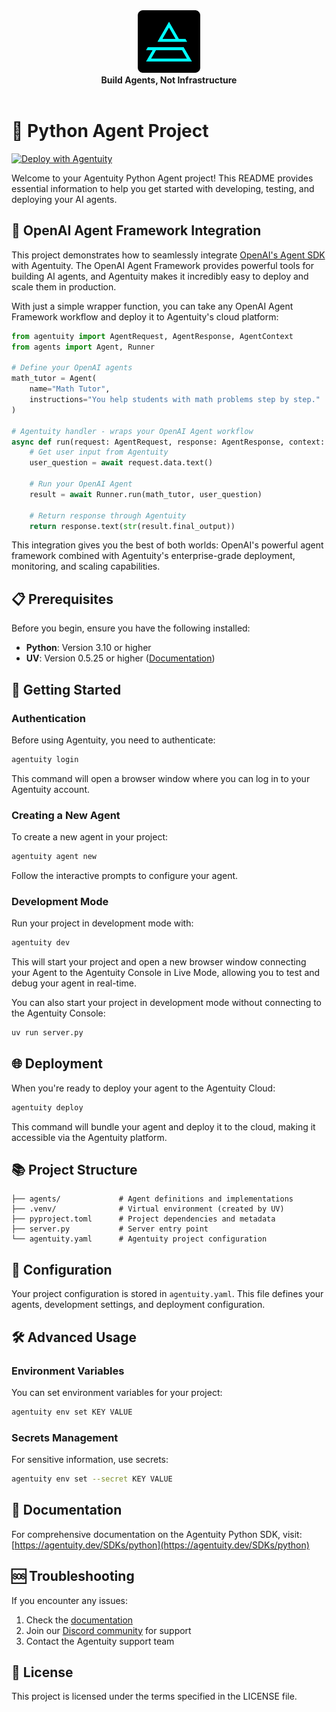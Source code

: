 <div align="center">
    <img src="https://raw.githubusercontent.com/agentuity/cli/refs/heads/main/.github/Agentuity.png" alt="Agentuity" width="100"/> <br/>
    <strong>Build Agents, Not Infrastructure</strong> <br/>
<br />
</div>

# 🤖 Python Agent Project

[![Deploy with Agentuity](https://app.agentuity.com/img/deploy.svg)](https://app.agentuity.com/deploy)

Welcome to your Agentuity Python Agent project! This README provides essential information to help you get started with developing, testing, and deploying your AI agents.

## 🔗 OpenAI Agent Framework Integration

This project demonstrates how to seamlessly integrate [OpenAI's Agent SDK](https://openai.github.io/openai-agents-python/) with Agentuity. The OpenAI Agent Framework provides powerful tools for building AI agents, and Agentuity makes it incredibly easy to deploy and scale them in production.

With just a simple wrapper function, you can take any OpenAI Agent Framework workflow and deploy it to Agentuity's cloud platform:

```python
from agentuity import AgentRequest, AgentResponse, AgentContext
from agents import Agent, Runner

# Define your OpenAI agents
math_tutor = Agent(
    name="Math Tutor",
    instructions="You help students with math problems step by step."
)

# Agentuity handler - wraps your OpenAI Agent workflow
async def run(request: AgentRequest, response: AgentResponse, context: AgentContext):
    # Get user input from Agentuity
    user_question = await request.data.text()
    
    # Run your OpenAI Agent
    result = await Runner.run(math_tutor, user_question)
    
    # Return response through Agentuity
    return response.text(str(result.final_output))
```

This integration gives you the best of both worlds: OpenAI's powerful agent framework combined with Agentuity's enterprise-grade deployment, monitoring, and scaling capabilities.

## 📋 Prerequisites

Before you begin, ensure you have the following installed:

- **Python**: Version 3.10 or higher
- **UV**: Version 0.5.25 or higher ([Documentation](https://docs.astral.sh/uv/))

## 🚀 Getting Started

### Authentication

Before using Agentuity, you need to authenticate:

```bash
agentuity login
```

This command will open a browser window where you can log in to your Agentuity account.

### Creating a New Agent

To create a new agent in your project:

```bash
agentuity agent new
```

Follow the interactive prompts to configure your agent.

### Development Mode

Run your project in development mode with:

```bash
agentuity dev
```

This will start your project and open a new browser window connecting your Agent to the Agentuity Console in Live Mode, allowing you to test and debug your agent in real-time.

You can also start your project in development mode without connecting to the Agentuity Console:

```bash
uv run server.py
```

## 🌐 Deployment

When you're ready to deploy your agent to the Agentuity Cloud:

```bash
agentuity deploy
```

This command will bundle your agent and deploy it to the cloud, making it accessible via the Agentuity platform.

## 📚 Project Structure

```
├── agents/             # Agent definitions and implementations
├── .venv/              # Virtual environment (created by UV)
├── pyproject.toml      # Project dependencies and metadata
├── server.py           # Server entry point
└── agentuity.yaml      # Agentuity project configuration
```

## 🔧 Configuration

Your project configuration is stored in `agentuity.yaml`. This file defines your agents, development settings, and deployment configuration.

## 🛠️ Advanced Usage

### Environment Variables

You can set environment variables for your project:

```bash
agentuity env set KEY VALUE
```

### Secrets Management

For sensitive information, use secrets:

```bash
agentuity env set --secret KEY VALUE
```

## 📖 Documentation

For comprehensive documentation on the Agentuity Python SDK, visit:
[https://agentuity.dev/SDKs/python](https://agentuity.dev/SDKs/python)

## 🆘 Troubleshooting

If you encounter any issues:

1. Check the [documentation](https://agentuity.dev/SDKs/python)
2. Join our [Discord community](https://discord.gg/agentuity) for support
3. Contact the Agentuity support team

## 📝 License

This project is licensed under the terms specified in the LICENSE file.

